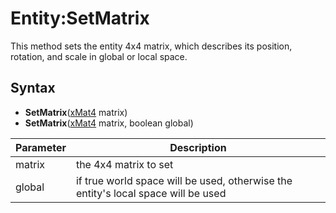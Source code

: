 # Entity:SetMatrix

This method sets the entity 4x4 matrix, which describes its position, rotation, and scale in global or local space.

## Syntax

- **SetMatrix**([xMat4](xMat4.md) matrix)
- **SetMatrix**([xMat4](xMat4.md) matrix, boolean global)

| Parameter | Description |
|---|---|
| matrix | the 4x4 matrix to set |
| global | if true world space will be used, otherwise the entity's local space will be used |
